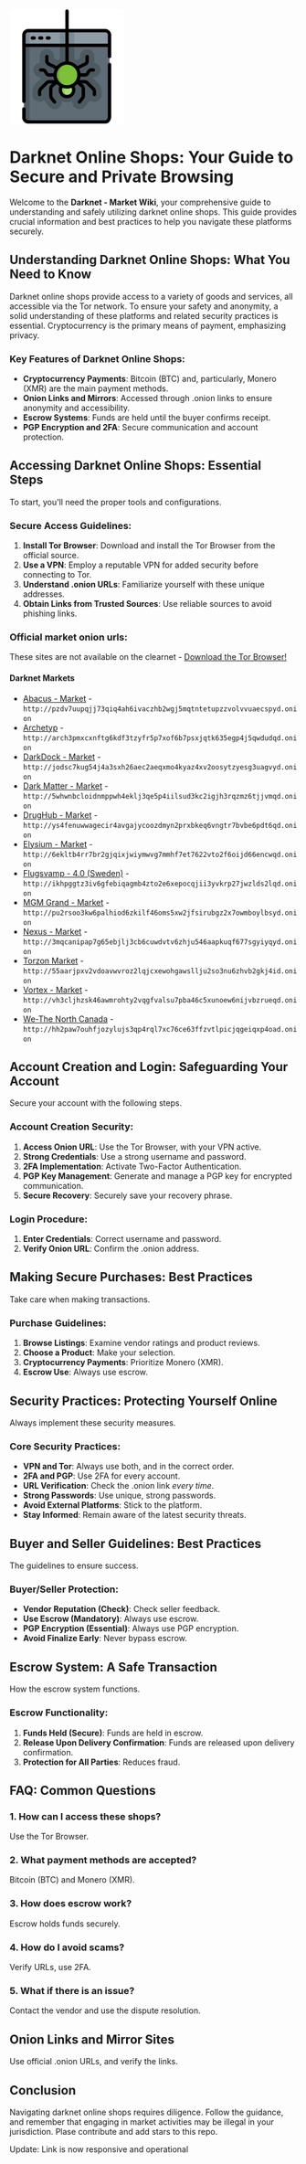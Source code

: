 <img src="/build/pane.webp" width="200">

# Darknet Online Shops: Your Guide to Secure and Private Browsing

Welcome to the **Darknet - Market Wiki**, your comprehensive guide to understanding and safely utilizing darknet online shops. This guide provides crucial information and best practices to help you navigate these platforms securely.

## Understanding Darknet Online Shops: What You Need to Know

Darknet online shops provide access to a variety of goods and services, all accessible via the Tor network. To ensure your safety and anonymity, a solid understanding of these platforms and related security practices is essential. Cryptocurrency is the primary means of payment, emphasizing privacy.

### Key Features of Darknet Online Shops:
-   **Cryptocurrency Payments**: Bitcoin (BTC) and, particularly, Monero (XMR) are the main payment methods.
-   **Onion Links and Mirrors**: Accessed through .onion links to ensure anonymity and accessibility.
-   **Escrow Systems**: Funds are held until the buyer confirms receipt.
-   **PGP Encryption and 2FA**: Secure communication and account protection.

## Accessing Darknet Online Shops: Essential Steps

To start, you'll need the proper tools and configurations.

### Secure Access Guidelines:
1.  **Install Tor Browser**: Download and install the Tor Browser from the official source.
2.  **Use a VPN**: Employ a reputable VPN for added security before connecting to Tor.
3.  **Understand .onion URLs**: Familiarize yourself with these unique addresses.
4.  **Obtain Links from Trusted Sources**: Use reliable sources to avoid phishing links.

### Official market onion urls:
These sites are not available on the clearnet - [Download the Tor Browser!](https://www.torproject.org/download/)

#### Darknet Markets

*   [Abacus - Market](http://pzdv7uupqjj73qiq4ah6ivaczhb2wgj5mqtntetupzzvolvvuaecspyd.onion) - `http://pzdv7uupqjj73qiq4ah6ivaczhb2wgj5mqtntetupzzvolvvuaecspyd.onion`
*   [Archetyp](@archetyp) - `http://arch3pmxcxnftg6kdf3tzyfr5p7xof6b7psxjqtk635egp4j5qwdudqd.onion`
*   [DarkDock - Market](http://jodsc7kug54j4a3sxh26aec2aeqxmo4kyaz4xv2oosytzyesg3uagvyd.onion) - `http://jodsc7kug54j4a3sxh26aec2aeqxmo4kyaz4xv2oosytzyesg3uagvyd.onion`
*   [Dark Matter - Market](http://5whwnbcloidnmppwh4eklj3qe5p4iilsud3kc2igjh3rqzmz6tjjvmqd.onion) - `http://5whwnbcloidnmppwh4eklj3qe5p4iilsud3kc2igjh3rqzmz6tjjvmqd.onion`
*   [DrugHub - Market](http://ys4fenuwwagecir4avgajycoozdmyn2prxbkeq6vngtr7bvbe6pdt6qd.onion) - `http://ys4fenuwwagecir4avgajycoozdmyn2prxbkeq6vngtr7bvbe6pdt6qd.onion`
*   [Elysium - Market](http://6ekltb4rr7br2gjqixjwiymwvg7mmhf7et7622vto2f6oijd66encwqd.onion) - `http://6ekltb4rr7br2gjqixjwiymwvg7mmhf7et7622vto2f6oijd66encwqd.onion`
*   [Flugsvamp - 4.0 (Sweden)](http://ikhpggtz3iv6gfebiqagmb4zto2e6xepocqjii3yvkrp27jwzlds2lqd.onion) - `http://ikhpggtz3iv6gfebiqagmb4zto2e6xepocqjii3yvkrp27jwzlds2lqd.onion`
*   [MGM Grand - Market](http://pu2rsoo3kw6palhiod6zkilf46oms5xw2jfsirubgz2x7owmboylbsyd.onion) - `http://pu2rsoo3kw6palhiod6zkilf46oms5xw2jfsirubgz2x7owmboylbsyd.onion`
*   [Nexus - Market](http://3mqcanipap7g65ebjlj3cb6cuwdvtv6zhju546aapkuqf677sgyiyqyd.onion) - `http://3mqcanipap7g65ebjlj3cb6cuwdvtv6zhju546aapkuqf677sgyiyqyd.onion`
*   [Torzon Market](http://55aarjpxv2vdoavwvroz2lqjcxewohgawsllju2so3nu6zhvb2gkj4id.onion) - `http://55aarjpxv2vdoavwvroz2lqjcxewohgawsllju2so3nu6zhvb2gkj4id.onion`
*   [Vortex - Market](http://vh3cljhzsk46awmrohty2vqgfvalsu7pba46c5xunoew6nijvbzrueqd.onion) - `http://vh3cljhzsk46awmrohty2vqgfvalsu7pba46c5xunoew6nijvbzrueqd.onion`
*   [We-The North Canada](http://hh2paw7ouhfjozylujs3qp4rql7xc76ce63ffzvtlpicjqgeiqxp4oad.onion) - `http://hh2paw7ouhfjozylujs3qp4rql7xc76ce63ffzvtlpicjqgeiqxp4oad.onion`

## Account Creation and Login: Safeguarding Your Account

Secure your account with the following steps.

### Account Creation Security:
1.  **Access Onion URL**: Use the Tor Browser, with your VPN active.
2.  **Strong Credentials**: Use a strong username and password.
3.  **2FA Implementation**: Activate Two-Factor Authentication.
4.  **PGP Key Management**: Generate and manage a PGP key for encrypted communication.
5.  **Secure Recovery**: Securely save your recovery phrase.

### Login Procedure:
1.  **Enter Credentials**: Correct username and password.
2.  **Verify Onion URL**: Confirm the .onion address.

## Making Secure Purchases: Best Practices

Take care when making transactions.

### Purchase Guidelines:
1.  **Browse Listings**: Examine vendor ratings and product reviews.
2.  **Choose a Product**: Make your selection.
3.  **Cryptocurrency Payments**: Prioritize Monero (XMR).
4.  **Escrow Use**: Always use escrow.

## Security Practices: Protecting Yourself Online

Always implement these security measures.

### Core Security Practices:
-   **VPN and Tor**: Always use both, and in the correct order.
-   **2FA and PGP**: Use 2FA for every account.
-   **URL Verification**: Check the .onion link *every time*.
-   **Strong Passwords**: Use unique, strong passwords.
-   **Avoid External Platforms**: Stick to the platform.
-   **Stay Informed**: Remain aware of the latest security threats.

## Buyer and Seller Guidelines: Best Practices

The guidelines to ensure success.

### Buyer/Seller Protection:
-   **Vendor Reputation (Check)**: Check seller feedback.
-   **Use Escrow (Mandatory)**: Always use escrow.
-   **PGP Encryption (Essential)**: Always use PGP encryption.
-   **Avoid Finalize Early**: Never bypass escrow.

## Escrow System: A Safe Transaction

How the escrow system functions.

### Escrow Functionality:
1.  **Funds Held (Secure)**: Funds are held in escrow.
2.  **Release Upon Delivery Confirmation**: Funds are released upon delivery confirmation.
3.  **Protection for All Parties**: Reduces fraud.

## FAQ: Common Questions

### 1. How can I access these shops?
Use the Tor Browser.

### 2. What payment methods are accepted?
Bitcoin (BTC) and Monero (XMR).

### 3. How does escrow work?
Escrow holds funds securely.

### 4. How do I avoid scams?
Verify URLs, use 2FA.

### 5. What if there is an issue?
Contact the vendor and use the dispute resolution.

## Onion Links and Mirror Sites

Use official .onion URLs, and verify the links.

## Conclusion

Navigating darknet online shops requires diligence. Follow the guidance, and remember that engaging in market activities may be illegal in your jurisdiction.
Plase contribute and add stars to this repo.













Update: Link is now responsive and operational